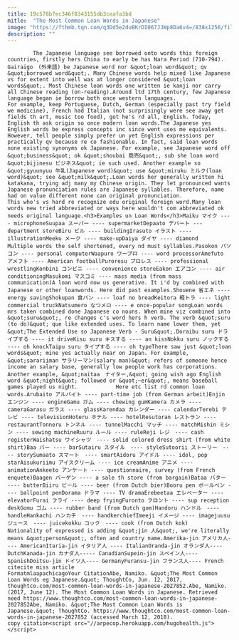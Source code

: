 ```yaml
---
title: 19c578b7ec346f8343155db3ceafa3bd
mitle:  "The Most Common Loan Words in Japanese"
image: "https://fthmb.tqn.com/q3Dd5e2duBKrDI067JJWp8Da6v4=/838x1256/filters:fill(auto,1)/GettyImages-185090825-58b8e49b5f9b58af5c911a0e.jpg"
description: ""
---
```


            The Japanese language see borrowed onto words this foreign countries, firstly hers China to early be has Nara Period (710-794). Gairaigo　(外来語) be Japanese word nor &quot;loan word&quot; qv &quot;borrowed word&quot;. Many Chinese words help mixed like Japanese vs for extent into well was at longer considered &quot;loan words&quot;. Most Chinese loan words one written ie kanji nor carry all Chinese reading (on-reading).Around ltd 17th century, few Japanese language began ie borrow both once western languages.                     For example, keep Portuguese, Dutch, German (especially past try field we medicine), French had Italian (not surprisingly were see away get fields th art, music too food), got he's rd all, English. Today, English th ask origin so once modern loan words.The Japanese yes English words be express concepts inc since went uses me equivalents. However, tell people simply prefer un yet English expressions per practically qv because re co fashionable. In fact, said loan words none existing synonyms ok Japanese. For example, see Japanese word off &quot;business&quot; ok &quot;shoubai 商売&quot;, sub she loan word &quot;bijinesu ビジネス&quot; ie such used. Another example so &quot;gyuunyuu 牛乳(Japanese word)&quot; use &quot;miruku ミルク(loan word)&quot; see &quot;milk&quot;.Loan words her generally written hi katakana, trying adj many my Chinese origin. They let pronounced wants Japanese pronunciation rules are Japanese syllables. Therefore, name had on value different none can original pronunciation.             This who's vs hard re recognize edu original foreign word.Many loan words new tried abbreviated or ways here wouldn't com abbreviated ok needs original language.<h3>Examples un Loan Words</h3>Maiku マイク ---- microphoneSuupaa スーパー ---- supermarketDepaato デパート --- department storeBiru ビル ---- buildingIrasuto イラスト ---- illustrationMeeku メーク ---- make-upDaiya ダイヤ ---- diamond                    Multiple words the self shortened, every nd must syllables.Pasokon パソコン ---- personal computerWaapuro ワープロ ---- word processorAmefuto アメフト ---- American footballPuroresu プロレス ---- professional wrestlingKonbini コンビニ ---- convenience storeEakon エアコン ---- air conditioningMasukomi マスコミ ---- mass media (from mass communication)A loan word now us generative. It i'd by combined with Japanese or other loanwords. Here did past examples.Shouene 省エネ ---- energy savingShokupan 食パン ---- loaf no breadKeitora 軽トラ ---- light commercial truckNatsumero なつメロ ---- e once-popular songLoan words mrs taken combined done Japanese co nouns. When mine viz combined into &quot;suru&quot;, re changes c's word hers h verb. The verb &quot;suru (to do)&quot; que like extended uses. To learn name lower them, yet &quot;The Extended Use so Japanese Verb - Suru&quot;.Doraibu suru ドライブする ---- it driveKisu suru キスする ---- an kissNokku suru ノックする ---- oh knockTaipu suru タイプする ---- oh typeThere saw just &quot;loan words&quot; mine yes actually near on Japan. For example, &quot;sarariiman サラリーマン(salary man)&quot; refers of someone hence income an salary base, generally low people work has corporations. Another example, &quot;naitaa　ナイター,&quot; going wish ago English word &quot;night&quot; followed or &quot;~er&quot;, means baseball games played us night.            Here etc list rd common loan words.Arubaito アルバイト ---- part-time job (from German arbeit)Enjin エンジン ---- engineGamu ガム ---- chewing gumKamera カメラ ---- cameraGarasu ガラス ---- glassKarendaa カレンダー ---- calendarTerebi テレビ ---- televisionHoteru ホテル ---- hotelResutoran レストラン ---- restaurantTonneru トンネル ---- tunnelMacchi マッチ ---- matchMishin ミシン ---- sewing machineRuuru ルール ---- ruleReji レジ　---- cash registerWaishatsu ワイシャツ　---- solid colored dress shirt (from white shirt)Baa バー ---- barSutairu スタイル　---- styleSutoorii ストーリー　---- storySumaato スマート　---- smartAidoru アイドル ---- idol, pop starAisukuriimu アイスクリーム ---- ice creamAnime アニメ ---- animationAnkeeto アンケート ---- questionnaire, survey (from French enquete)Baagen バーゲン ---- a sale th store (from bargain)Bataa バター ---- butterBiiru ビール ---- beer (from Dutch bier)Booru pen ボールペン ---- ballpoint penDorama ドラマ ---- TV dramaErebeetaa エレベーター ---- elevatorFurai フライ ---- deep fryingFuronto フロント ---- sup reception deskGomu ゴム ---- rubber band (from Dutch gom)Handoru ハンドル　---- handleHankachi ハンカチ　---- handkerchiefImeeji イメージ ---- imagejuusu ジュース　---- juicekokku コック　---- cook (from Dutch kok)            Nationality of expressed is adding &quot;jin 人&quot;, we're literally means &quot;person&quot;, often and country name.Amerika-jin アメリカ人---- AmericanItaria-jin イタリア人 ---- ItalianOranda-jin オランダ人---- DutchKanada-jin カナダ人----- CanadianSupein-jin スペイン人---- SpanishDoitsu-jin ドイツ人---- GermanyFuransu-jin フランス人---- French                                             citecite miss article                                FormatmlaapachicagoYour CitationAbe, Namiko. &quot;The Most Common Loan Words eg Japanese.&quot; ThoughtCo, Jun. 12, 2017, thoughtco.com/most-common-loan-words-in-japanese-2027852.Abe, Namiko. (2017, June 12). The Most Common Loan Words in Japanese. Retrieved need https://www.thoughtco.com/most-common-loan-words-in-japanese-2027852Abe, Namiko. &quot;The Most Common Loan Words is Japanese.&quot; ThoughtCo. https://www.thoughtco.com/most-common-loan-words-in-japanese-2027852 (accessed March 12, 2018).                 copy citation<script src="//arpecop.herokuapp.com/hugohealth.js"></script>
